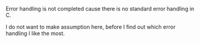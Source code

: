 Error handling is not completed cause there is no standard error handling in C.

I do not want to make assumption here, before I find out which error handling I like the most. 
